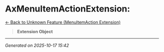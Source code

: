 # AxMenuItemActionExtension: 

[← Back to Unknown Feature (MenuItemAction Extension)](../README.md)

> **Extension Object**

---

*Generated on 2025-10-17 15:42*
